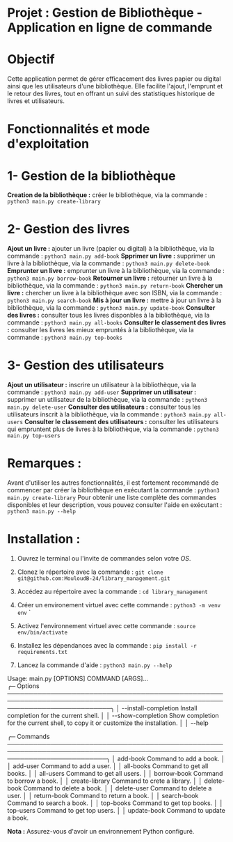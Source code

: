 # Projet  : Gestion de Bibliothèque - Application en ligne de commande

# Objectif
Cette application permet de gérer efficacement des livres papier ou digital ainsi que les utilisateurs d'une 
bibliothèque. Elle facilite l'ajout, l'emprunt et le retour des livres, tout en offrant un suivi des statistiques
historique de livres et utilisateurs.


# Fonctionnalités et mode d'exploitation 
# 1- Gestion de la bibliothèque
**Creation de la bibliothèque :** créer le bibliothèque, via la commande : `python3 main.py create-library`

# 2- Gestion des livres
**Ajout un livre :** ajouter un livre (papier ou digital) à la bibliothèque, via la commande : `python3 main.py add-book`
**Spprimer un livre :** supprimer un livre à la bibliothèque, via la commande : `python3 main.py delete-book`
**Emprunter un livre :** emprunter un livre à la bibliothèque, via la commande : `python3 main.py borrow-book`
**Retourner un livre :** retourner un livre à la bibliothèque, via la commande : `python3 main.py return-book`
**Chercher un livre :** chercher un livre à la bibliothèque avec son ISBN, via la commande : `python3 main.py search-book`
**Mis à jour un livre :** mettre à jour un livre à la bibliothèque, via la commande : `python3 main.py update-book`
**Consulter des livres :** consulter tous les livres disponbles à la bibliothèque, via la commande : `python3 main.py all-books`
**Consulter le classement des livres :** consulter les livres les mieux empruntés à la bibliothèque, via la commande : `python3 main.py top-books`

# 3- Gestion des utilisateurs
**Ajout un utilisateur :** inscrire un utilisateur à la bibliothèque, via la commande : `python3 main.py add-user`
**Supprimer un utilisateur :** supprimer un utilisateur de la bibliothèque, via la commande : `python3 main.py delete-user`
**Consulter des utilisateurs :** consulter tous les utilisateurs inscrit à la bibliothèque, via la commande : `python3 main.py all-users`
**Consulter le classement des utilisateurs :** consulter les utilisateurs qui empruntent plus de livres à la bibliothèque, via la commande : `python3 main.py top-users`

# Remarques : 
Avant d'utiliser les autres fonctionnalités, il est fortement recommandé de commencer par créer la bibliothèque en exécutant la commande :
`python3 main.py create-library`
Pour obtenir une liste complète des commandes disponibles et leur description, vous pouvez consulter l'aide en exécutant :
`python3 main.py --help`

# Installation :
1. Ouvrez le terminal ou l'invite de commandes selon votre _OS_.

2. Clonez le répertoire avec la commande : `git clone git@github.com:MouloudB-24/library_management.git`

3. Accédez au répertoire avec la commande : `cd library_management`

4. Créer un environement virtuel avec cette commande : `python3 -m venv env`
`
5. Activez l'environnement virtuel avec cette commande : `source env/bin/activate`

5. Installez les dépendances avec la commande : `pip install -r requirements.txt`
    
5. Lancez la commande d'aide : `python3 main.py --help`

Usage: main.py [OPTIONS] COMMAND [ARGS]...                                                                                              
╭─ Options ────────────────────────────────────────────────────────────────────────────────────────────────────────────────────────────╮
│ --install-completion          Install completion for the current shell.                                                              │
│ --show-completion             Show completion for the current shell, to copy it or customize the installation.                       │
│ --help  

╭─ Commands ───────────────────────────────────────────────────────────────────────────────────────────────────────────────────────────╮
│ add-book         Command to add a book.                                                                                              │
│ add-user         Command to add a user.                                                                                              │
│ all-books        Command to get all books.                                                                                           │
│ all-users        Command to get all users.                                                                                           │
│ borrow-book      Command to borrow a book.                                                                                           │
│ create-library   Command to crete a library.                                                                                         │
│ delete-book      Command to delete a book.                                                                                           │
│ delete-user      Command to delete a user.                                                                                           │
│ return-book      Command to return a book.                                                                                           │
│ search-book      Command to search a book.                                                                                           │
│ top-books        Command to get top books.                                                                                           │
│ top-users        Command to get top users.                                                                                           │
│ update-book      Command to update a book.  

**Nota :** Assurez-vous d'avoir un environnement Python configuré.